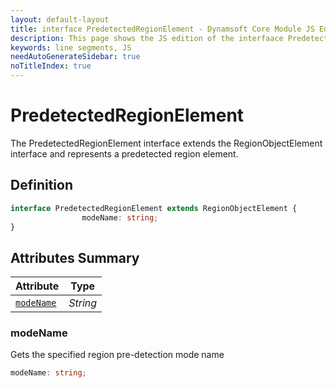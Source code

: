 ```yaml
---
layout: default-layout
title: interface PredetectedRegionElement - Dynamsoft Core Module JS Edition API Reference
description: This page shows the JS edition of the interfaace PredetectedRegionElement in Dynamsoft Core Module.
keywords: line segments, JS
needAutoGenerateSidebar: true
noTitleIndex: true
---
```


# PredetectedRegionElement

The PredetectedRegionElement interface extends the RegionObjectElement interface and represents a predetected region element.

## Definition

```typescript
interface PredetectedRegionElement extends RegionObjectElement {
                modeName: string;
}
```

## Attributes Summary

| Attribute               | Type |
|----------------------|-------------|
| [`modeName`](#modename) | *String* |

### modeName

Gets the specified region pre-detection mode name

```typescript
modeName: string;
```